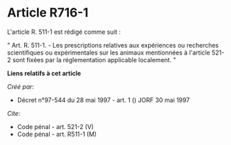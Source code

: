 # Article R716-1

L'article R. 511-1 est rédigé comme suit :

" Art. R. 511-1. - Les prescriptions relatives aux expériences ou recherches scientifiques ou expérimentales sur les animaux
mentionnées à l'article 521-2 sont fixées par la réglementation applicable localement. "

**Liens relatifs à cet article**

_Créé par_:

  - Décret n°97-544 du 28 mai 1997 - art. 1 () JORF 30 mai 1997

_Cite_:

  - Code pénal - art. 521-2 (V)
  - Code pénal - art. R511-1 (M)
